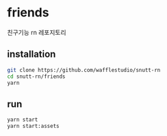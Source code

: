 # friends

친구기능 rn 레포지토리

## installation

```bash
git clone https://github.com/wafflestudio/snutt-rn
cd snutt-rn/friends
yarn
```

## run

```bash
yarn start
yarn start:assets
```
